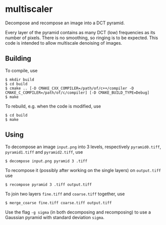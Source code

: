 multiscaler
===========

Decompose and recompose an image into a DCT pyramid.

Every layer of the pyramid contains as many DCT (low) frequencies as its number of pixels.
There is no smoothing, so ringing is to be expected. This code is intended to allow multiscale denoising of images.

Building
--------

To compile, use

    $ mkdir build
    $ cd build
    $ cmake .. [-D CMAKE_CXX_COMPILER=/path/of/c++/compiler -D CMAKE_C_COMPILER=/path/of/c/compiler] [-D CMAKE_BUILD_TYPE=Debug]
    $ make

To rebuild, e.g. when the code is modified, use

    $ cd build
    $ make

Using
-----

To decompose an image `input.png` into 3 levels, respectively `pyramid0.tiff`, `pyramid1.tiff` and `pyramid2.tiff`, use

    $ decompose input.png pyramid 3 .tiff

To recompose it (possibly after working on the single layers) on `output.tiff` use

    $ recompose pyramid 3 .tiff output.tiff

To join two layers `fine.tiff` and `coarse.tiff` together, use

    $ merge_coarse fine.tiff coarse.tiff output.tiff

Use the flag `-g sigma` (in both decomposing and recomposing) to use a Gaussian pyramid with standard deviation `sigma`.
